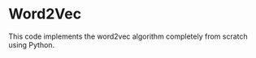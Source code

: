 # Word2Vec
This code implements the word2vec algorithm completely from scratch using Python. 
<br><br>

